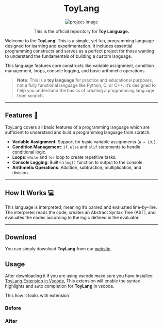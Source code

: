 <h1 align="center" id="title">ToyLang</h1>

<p align="center"><img src="https://socialify.git.ci/Rohit-Ahirwal/ToyLang/image?description=1&font=KoHo&forks=1&language=1&name=1&owner=1&pattern=Solid&stargazers=1&theme=Auto" alt="project-image"></p>

<p align="center">This is the official repository for <b>Toy Language.</b></p>

Welcome to the **ToyLang**! This is a simple, yet fun, programming language designed for learning and experimentation. It includes essential programming constructs and serves as a perfect project for those wanting to understand the fundamentals of building a custom language. 

This language features core constructs like variable assignment, condition management, loops, console logging, and basic arithmetic operations.

> **Note:** This is a **toy language** for practice and educational purposes, not a fully functional language like Python, C, or C++. It’s designed to help you understand the basics of creating a programming language from scratch.

---

## Features 🚀

ToyLang covers all basic features of a programming language which are sufficient to understand and buld a programming language from scratch.

- **Variable Assignment**: Support for basic variable assignments (`a = 10;`).
- **Condition Management**: `if`, `else` and `elif` statements to handle conditional logic.
- **Loops**: `while` and `for` loop to create repetitive tasks.
- **Console Logging**: Built-in `log()` function to output to the console.
- **Arithmetic Operations**: Addition, subtraction, multiplication, and division.
  
---

## How It Works 💻

This language is interpreted, meaning it’s parsed and evaluated line-by-line. The interpreter reads the code, creates an Abstract Syntax Tree (AST), and evaluates the nodes according to the logic defined in the evaluator.

---

## Download

You can simply download **ToyLang** from our [website](https://toylang-docs.vercel.app/).

## Usage

After downloading it if you are using vscode make sure you have installed [ToyLang Extension in Vscode](https://marketplace.visualstudio.com/items?itemName=RohitAhirwal.toylang), This extension will enable the syntax highlights and auto completion for **ToyLang** in vscode.

This how it looks with extension

### Before


### After
